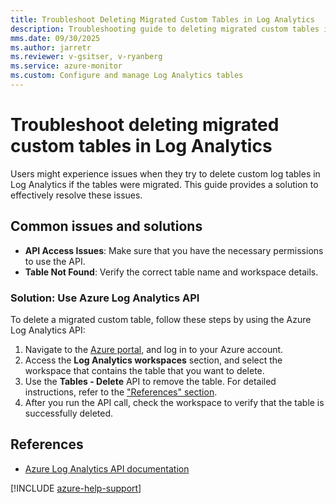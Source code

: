 ```yaml
---
title: Troubleshoot Deleting Migrated Custom Tables in Log Analytics
description: Troubleshooting guide to deleting migrated custom tables in Log Analytics.
mms.date: 09/30/2025
ms.author: jarretr
ms.reviewer: v-gsitser, v-ryanberg
ms.service: azure-monitor
ms.custom: Configure and manage Log Analytics tables
---
```


# Troubleshoot deleting migrated custom tables in Log Analytics

Users might experience issues when they try to delete custom log tables in Log Analytics if the tables were migrated. This guide provides a solution to effectively resolve these issues.

## Common issues and solutions

- **API Access Issues**: Make sure that you have the necessary permissions to use the API.
- **Table Not Found**: Verify the correct table name and workspace details.

### Solution: Use Azure Log Analytics API

To delete a migrated custom table, follow these steps by using the Azure Log Analytics API:

1. Navigate to the [Azure portal](https://portal.azure.com), and log in to your Azure account.
2. Access the **Log Analytics workspaces** section, and select the workspace that contains the table that you want to delete.
3. Use the **Tables - Delete** API to remove the table. For detailed instructions, refer to the ["References" section](#references).
4. After you run the API call, check the workspace to verify that the table is successfully deleted.

## References

- [Azure Log Analytics API documentation](/rest/api/loganalytics/)

[!INCLUDE [azure-help-support](~/includes/azure-help-support.md)]